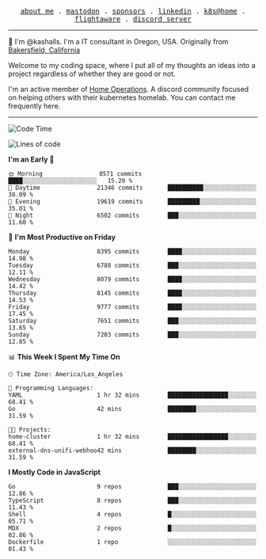 <p align="center">
  <samp>
    <a href="https://jordanjones.org/">about me</a> .
    <a rel="me" href="https://mastodon.social/@kashall">mastodon</a> .
    <a href="https://github.com/sponsors/kashalls">sponsors</a> .
    <a href="https://linkedin.com/in/jordpjones">linkedin</a> .
    <a href="https://github.com/kashalls/home-cluster">k8s@home</a> .
    <a href="https://flightaware.com/adsb/stats/user/kashalls">flightaware</a> .
    <a href="https://discord.gg/V2WrCfqba9">discord server</a>
  </samp>
</p>

----------------------------------------------------------------

:wave: I'm @kashalls. I'm a IT consultant in Oregon, USA. Originally from [Bakersfield, California](https://maps.app.goo.gl/QQMtywTWghpXB6Tu6)

Welcome to my coding space, where I put all of my thoughts an ideas into a project regardless of whether they are good or not.

I'm an active member of [Home Operations](https://discord.gg/home-operations). A discord community focused on helping others with their kubernetes homelab. You can contact me frequently here.

----------------------------------------------------------------
<!--START_SECTION:waka-->
![Code Time](http://img.shields.io/badge/Code%20Time-2%2C362%20hrs%2057%20mins-blue)

![Lines of code](https://img.shields.io/badge/From%20Hello%20World%20I%27ve%20Written-10.5%20million%20lines%20of%20code-blue)

**I'm an Early 🐤** 

```text
🌞 Morning                8571 commits        ████░░░░░░░░░░░░░░░░░░░░░   15.29 % 
🌆 Daytime                21346 commits       ██████████░░░░░░░░░░░░░░░   38.09 % 
🌃 Evening                19619 commits       █████████░░░░░░░░░░░░░░░░   35.01 % 
🌙 Night                  6502 commits        ███░░░░░░░░░░░░░░░░░░░░░░   11.60 % 
```
📅 **I'm Most Productive on Friday** 

```text
Monday                   8395 commits        ████░░░░░░░░░░░░░░░░░░░░░   14.98 % 
Tuesday                  6788 commits        ███░░░░░░░░░░░░░░░░░░░░░░   12.11 % 
Wednesday                8079 commits        ████░░░░░░░░░░░░░░░░░░░░░   14.42 % 
Thursday                 8145 commits        ████░░░░░░░░░░░░░░░░░░░░░   14.53 % 
Friday                   9777 commits        ████░░░░░░░░░░░░░░░░░░░░░   17.45 % 
Saturday                 7651 commits        ███░░░░░░░░░░░░░░░░░░░░░░   13.65 % 
Sunday                   7203 commits        ███░░░░░░░░░░░░░░░░░░░░░░   12.85 % 
```


📊 **This Week I Spent My Time On** 

```text
🕑︎ Time Zone: America/Los_Angeles

💬 Programming Languages: 
YAML                     1 hr 32 mins        █████████████████░░░░░░░░   68.41 % 
Go                       42 mins             ████████░░░░░░░░░░░░░░░░░   31.59 % 

🐱‍💻 Projects: 
home-cluster             1 hr 32 mins        █████████████████░░░░░░░░   68.41 % 
external-dns-unifi-webhoo42 mins             ████████░░░░░░░░░░░░░░░░░   31.59 % 
```

**I Mostly Code in JavaScript** 

```text
Go                       9 repos             ███░░░░░░░░░░░░░░░░░░░░░░   12.86 % 
TypeScript               8 repos             ███░░░░░░░░░░░░░░░░░░░░░░   11.43 % 
Shell                    4 repos             █░░░░░░░░░░░░░░░░░░░░░░░░   05.71 % 
MDX                      2 repos             █░░░░░░░░░░░░░░░░░░░░░░░░   02.86 % 
Dockerfile               1 repo              ░░░░░░░░░░░░░░░░░░░░░░░░░   01.43 % 
```




<!--END_SECTION:waka-->